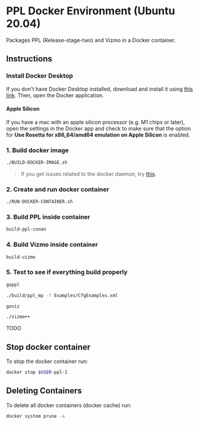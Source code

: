 # PPL Docker Environment (Ubuntu 20.04)

Packages PPL (Release-stage-two) and Vizmo in a Docker container.

## Instructions

### Install Docker Desktop

If you don't have Docker Desktop installed, download and install it using [this link](https://docs.docker.com/engine/install/). Then, open the Docker application.

#### Apple Silicon

If you have a mac with an apple silicon processor (e.g. M1 chips or later), open the settings in the Docker app and check to make sure that the option for **Use Rosetta for x86_64/amd64 emulation on Apple Silicon** is enabled.

### 1. Build docker image

```sh
./BUILD-DOCKER-IMAGE.sh
```

> If you get issues related to the docker daemon, try [this](https://medium.com/@praveenadoni4456/error-got-permission-denied-while-trying-to-connect-to-the-docker-daemon-socket-at-e68bfab8146a).

### 2. Create and run docker container

```sh
./RUN-DOCKER-CONTAINER.sh
```

### 3. Build PPL inside container

```sh
build-ppl-conan
```

### 4. Build Vizmo inside container

```sh
build-vizmo
```

### 5. Test to see if everything build properly

```sh
goppl
```

```sh
./build/ppl_mp -f Examples/CfgExamples.xml
```

```sh
goviz
```

```sh
./vizmo++
```

TODO

## Stop docker container

To stop the docker container run:

```sh
docker stop $USER-ppl-1
```

## Deleting Containers

To delete all docker containers (docker cache) run:

```sh
docker system prune -a
```
